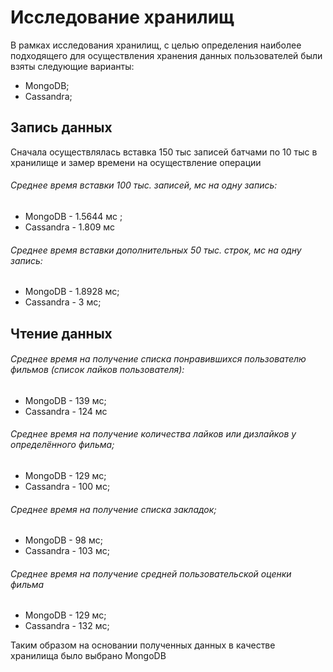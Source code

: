 # Исследование хранилищ

В рамках исследования хранилищ, с целью определения наиболее подходящего для
осуществления хранения данных пользователей были взяты следующие варианты:

- MongoDB;
- Cassandra;

## Запись данных
Сначала осуществлялась вставка 150 тыс записей батчами по 10 тыс в хранилище
 и замер времени на осуществление операции
 
###### Среднее время вставки 100 тыс. записей, мс на одну запись:
 
- MongoDB - 1.5644 мс ;
- Cassandra - 1.809 мс

###### Среднее время вставки дополнительных 50 тыс. строк, мс на одну запись:

- MongoDB - 1.8928 мс;
- Cassandra - 3 мс;

## Чтение данных

###### Среднее время на получение списка понравившихся пользователю фильмов (список лайков пользователя):

- MongoDB - 139 мс;
- Cassandra - 124 мс

###### Среднее время на получение количества лайков или дизлайков у определённого фильма;

- MongoDB - 129 мс;
- Cassandra - 100 мс;

###### Среднее время на получение списка закладок;

- MongoDB - 98 мс;
- Cassandra - 103 мс;

###### Среднее время на получение средней пользовательской оценки фильма

- MongoDB - 129 мс;
- Cassandra - 132 мс;

Таким образом на основании полученных данных в качестве хранилища было выбрано MongoDB

